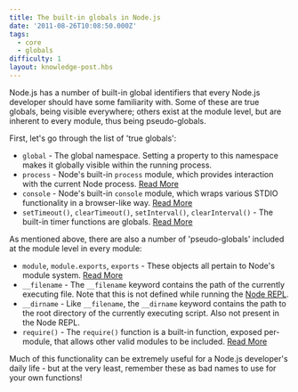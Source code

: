 ```yaml
---
title: The built-in globals in Node.js
date: '2011-08-26T10:08:50.000Z'
tags:
  - core
  - globals
difficulty: 1
layout: knowledge-post.hbs
---
```


Node.js has a number of built-in global identifiers that every Node.js developer should have some familiarity with. Some of these are true globals, being visible everywhere; others exist at the module level, but are inherent to every module, thus being pseudo-globals.

First, let's go through the list of 'true globals':

- `global` - The global namespace. Setting a property to this namespace makes it globally visible within the running process.
- `process` - Node's built-in `process` module, which provides interaction with the current Node process. [Read More](/en/knowledge/getting-started/the-process-module/)
- `console` - Node's built-in `console` module, which wraps various STDIO functionality in a browser-like way. [Read More](/en/knowledge/getting-started/the-console-module/)
- `setTimeout()`, `clearTimeout()`, `setInterval()`, `clearInterval()` - The built-in timer functions are globals. [Read More](/en/knowledge/javascript-conventions/what-are-the-built-in-timer-functions/)

As mentioned above, there are also a number of 'pseudo-globals' included at the module level in every module:

- `module`, `module.exports`, `exports` - These objects all pertain to Node's module system. [Read More](/en/knowledge/getting-started/what-is-require/)
- `__filename` - The `__filename` keyword contains the path of the currently executing file. Note that this is not defined while running the [Node REPL](/en/knowledge/REPL/how-to-use-nodejs-repl/).
- `__dirname` - Like `__filename`, the `__dirname` keyword contains the path to the root directory of the currently executing script. Also not present in the Node REPL.
- `require()` - The `require()` function is a built-in function, exposed per-module, that allows other valid modules to be included. [Read More](/en/knowledge/getting-started/what-is-require/)

Much of this functionality can be extremely useful for a Node.js developer's daily life - but at the very least, remember these as bad names to use for your own functions!
